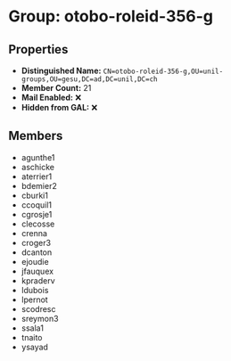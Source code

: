 # Group: otobo-roleid-356-g

## Properties

- **Distinguished Name:** `CN=otobo-roleid-356-g,OU=unil-groups,OU=gesu,DC=ad,DC=unil,DC=ch`
- **Member Count:** 21
- **Mail Enabled:** ❌
- **Hidden from GAL:** ❌

## Members

- agunthe1
- aschicke
- aterrier1
- bdemier2
- cburki1
- ccoquil1
- cgrosje1
- clecosse
- crenna
- croger3
- dcanton
- ejoudie
- jfauquex
- kpraderv
- ldubois
- lpernot
- scodresc
- sreymon3
- ssala1
- tnaito
- ysayad
